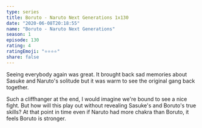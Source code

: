 ```yaml
---
type: series
title: Boruto - Naruto Next Generations 1x130
date: "2020-06-08T20:18:55"
name: "Boruto - Naruto Next Generations"
season: 1
episode: 130
rating: 4
ratingEmoji: "⭐️⭐️⭐️⭐️"
share: false
---
```


Seeing everybody again was great. It brought back sad memories about Sasuke and Naruto's solitude but it was warm to see the original gang back together.

Such a cliffhanger at the end, I would imagine we're bound to see a nice fight. But how will this play out without revealing Sasuke's and Boruto's true skills? At that point in time even if Naruto had more chakra than Boruto, it feels Boruto is stronger.

